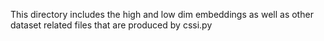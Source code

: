 This directory includes the high and low dim embeddings as well as other dataset related files that are produced by cssi.py
